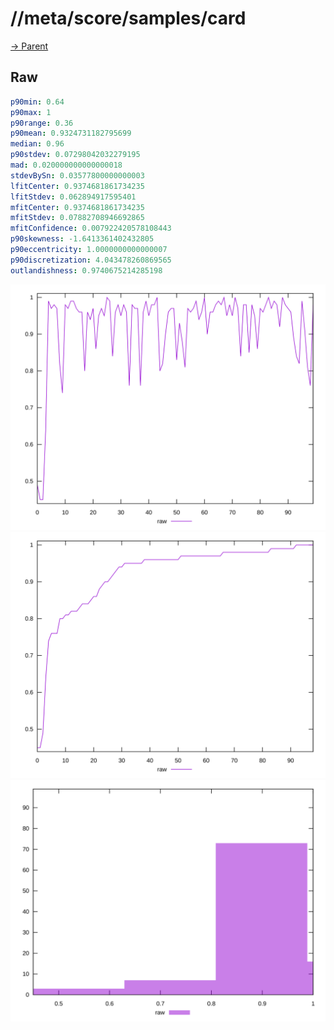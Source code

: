 
# //meta/score/samples/card

[→ Parent](../..)


## Raw


```yaml
p90min: 0.64
p90max: 1
p90range: 0.36
p90mean: 0.9324731182795699
median: 0.96
p90stdev: 0.07298042032279195
mad: 0.020000000000000018
stdevBySn: 0.03577800000000003
lfitCenter: 0.9374681861734235
lfitStdev: 0.062894917595401
mfitCenter: 0.9374681861734235
mfitStdev: 0.07882708946692865
mfitConfidence: 0.007922420578108443
p90skewness: -1.6413361402432805
p90eccentricity: 1.0000000000000007
p90discretization: 4.043478260869565
outlandishness: 0.9740675214285198

```

![PLOT: raw-values](./raw/values.svg)![PLOT: raw-sorted](./raw/sorted.svg)![PLOT: raw-histogram](./raw/histogram.svg)